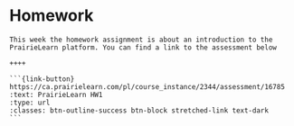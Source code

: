 # Homework

````{panels}
This week the homework assignment is about an introduction to the PrairieLearn platform. You can find a link to the assessment below

++++ 

```{link-button} https://ca.prairielearn.com/pl/course_instance/2344/assessment/16785
:text: PrairieLearn HW1
:type: url
:classes: btn-outline-success btn-block stretched-link text-dark
```
````